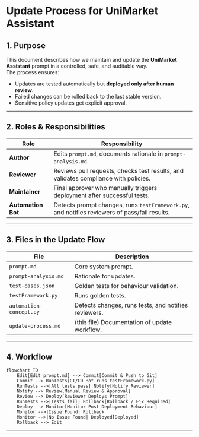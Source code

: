 # Update Process for UniMarket Assistant

## 1. Purpose
This document describes how we maintain and update the **UniMarket Assistant** prompt in a controlled, safe, and auditable way.  
The process ensures:
- Updates are tested automatically but **deployed only after human review**.  
- Failed changes can be rolled back to the last stable version.  
- Sensitive policy updates get explicit approval.  

---

## 2. Roles & Responsibilities

| Role | Responsibility |
|------|----------------|
| **Author** | Edits `prompt.md`, documents rationale in `prompt-analysis.md`. |
| **Reviewer** | Reviews pull requests, checks test results, and validates compliance with policies. |
| **Maintainer** | Final approver who manually triggers deployment after successful tests. |
| **Automation Bot** | Detects prompt changes, runs `testFramework.py`, and notifies reviewers of pass/fail results. |

---

## 3. Files in the Update Flow

| File | Description |
|------|-------------|
| `prompt.md` | Core system prompt. |
| `prompt-analysis.md` | Rationale for updates. |
| `test-cases.json` | Golden tests for behaviour validation. |
| `testFramework.py` | Runs golden tests. |
| `automation-concept.py` | Detects changes, runs tests, and notifies reviewers. |
| `update-process.md` | (this file) Documentation of update workflow. |

---

## 4. Workflow
```mermaid
flowchart TD
    Edit[Edit prompt.md] --> Commit[Commit & Push to Git]
    Commit --> RunTests[CI/CD Bot runs testFramework.py]
    RunTests -->|All tests pass| Notify[Notify Reviewer]
    Notify --> Review[Manual Review & Approval]
    Review --> Deploy[Reviewer Deploys Prompt]
    RunTests -->|Tests fail| Rollback[Rollback / Fix Required]
    Deploy --> Monitor[Monitor Post-Deployment Behaviour]
    Monitor -->|Issue Found| Rollback
    Monitor -->|No Issue Found| Deployed[Deployed]
    Rollback --> Edit
```

---
